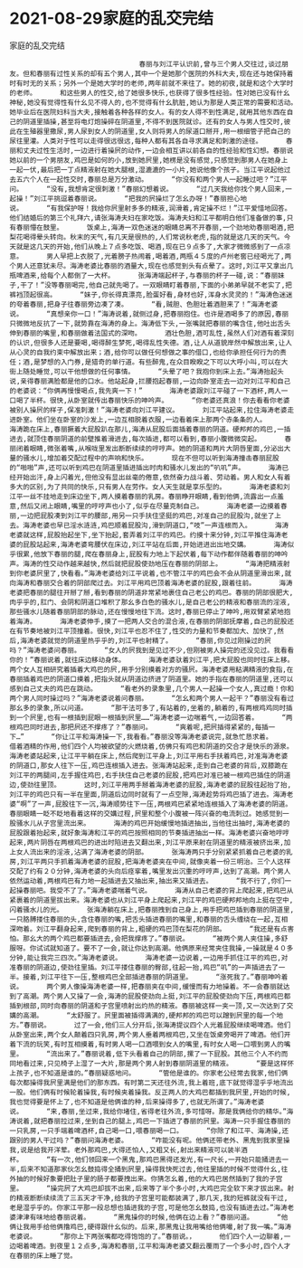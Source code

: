 # 2021-08-29家庭的乱交完结



家庭的乱交完结



                
									春丽与刘江平认识前,曾与三个男人交往过,谈过朋友。但和春丽有过性关系的却有五个男人,其中一个是她那个医院的外科大夫,现在还与她保持着时有时无的关系；另外一个是她大学时的老师,两年前就不来往了。她的初夜,就是和这个大学时的老师。　　　　和这些男人的性交,给了她很多快乐,也获得了很多性经验。性对她已没有什幺神秘,她没有觉得性有什幺见不得人的,也不觉得有什幺肮脏,她认为那是人类正常的需要和活动。　　　　她毕业后在医院妇科当大夫,接触着各种各样的女人。有的女人得不到性满足,就用其他东西在自己的阴道里插操,甚至将电灯炮操碎在阴道里,不得不到医院就诊。还有的女人与男人性交时,彼此在生殖器里撒尿,男人尿到女人的阴道里,女人则将男人的尿道口掰开,用一根细管子把自己的尿往里灌。人类对于性可以走得很远很远,每种人都有其各自寻求满足和刺激的途径。　　　　春丽和丈夫过性生活时,一边进行着操屄的动作,一边会相互讲以前各自的性经验和性幻想。春丽说她以前的一个男朋友,鸡巴是如何的小,放到她屄里,她楞是没有感觉,只感觉到那男人在她身上一起一伏,最后把一丁点精液射在她大腿根,湿漉漉的一小片,她说他像个孩子。当江平说起他过去五六个人在一起性交时,春丽总是万分激动。　　　　“你没有和两个男人一起睡过吧？”江平问。　　　　“没有,我想肯定很刺激！”春丽幻想着说。　　　　“过几天我给你找个男人回来,一起操！”刘江平挑逗着春丽说。　　　　“把我的屄操烂了怎幺办呀！”春丽担心地说。　　　　“有我保护呀！我给你屄里射多多的精液,润滑着,肯定操不烂！”江平爱惜地回答。　　　　他们结婚后的第三个礼拜六,请张海涛夫妇在家吃饭。海涛夫妇和江平都明白他们准备做的事,只有春丽懵在鼓里。　　　　饭桌上,海涛一双色迷迷的眼睛总离不开春丽,一个劲地劝春丽喝酒,把梨花喝得晕头转向。秋末的天气,有几天是很热的,人们常说秋老虎,指的就是这几天的天气。今天就是这几天的开始,他们从晚上７点多吃饭、喝酒,现在已９点多了,大家才微微感到了一点凉意。　　　　男人早把上衣脱了,光着膀子热闹着,喝着酒,两瓶４５度的卢州老窖已经喝光了,两个男人还意犹未尽。海涛老婆比春丽的酒量大,现在也感觉到头有点晕了。这时,刘江平又拿出几瓶啤酒来,给每个人都倒了一大杯。　　　　张海涛端起杯子,与春丽的杯子一碰,说：“春丽妹子,干了！”没等春丽喝完,他自己就先喝了。一双眼睛盯着春丽,下面的小弟弟早就不老实了,把裤裆顶起很高。　　　　“妹子,你长得真漂亮,脸蛋好看,身材也好,浑身水灵灵的！”海涛色迷迷的夸着春丽,把身子往春丽旁边凑了凑。　　　　“看,贼胆、色胆壮着酒胆来了！”海涛老婆说。　　　　“真想亲你一口！”海涛说着,就侧过身,把春丽抱住。也许是酒喝多了的原因,春丽只微微地反抗了一下,就势靠在海涛的身上。海涛低下头,一张嘴就把春丽的嘴含住,他吐出舌头伸到春丽的嘴里,和春丽做着法国式的深吻。　　　　酒壮色胆,酒可乱性,虽然人们对酒有着深刻的认识,但很多人还是要喝,喝得醉生梦死,喝得乱性失德。酒,让人从道貌岸然中解放出来,让人从心灵的自我约束中解放出来；酒,给你可以做任何想做之事的借口,也给你承担任何行为的责任；酒,是梦想的入门券,是猎奇的单行道。有些醉鬼,在众目睽睽之下可以大呼小叫,可以在大街上随处睡觉,可以干他想做的任何事情。　　　　“头晕了吧？我抱你到床上去。”海涛抬起头说,亲得春丽满脸都是他的口水。他站起身,拦腰抱起春丽,一边向卧室走去一边对刘江平和自己的老婆说：“你俩再慢慢喝点,我先爽一下！”　　　　海涛老婆跟刘江平碰了一下酒杯,两人一口喝了半杯。很快,从卧室就传出春丽快乐的呻吟声。　　　　“你老婆还真浪！你去看看你老婆被别人操屄的样子,保准刺激！”海涛老婆向刘江平建议。　　　　刘江平站起来,拉住海涛老婆走进卧室。他们坐在卧室的沙发上,一边互相脱着衣服,一边看着床上那两个赤条条的人。　　　　海涛跪在床上,春丽撅着大屁股趴在那儿,海涛从屁股后面插着春丽的阴道。硬邦邦的鸡巴,一插进去,就顶住春丽阴道的前壁推着滑进去,每次插进,都可以看到,春丽小腹微微突起。　　　　春丽闭着眼睛,微张着嘴,从喉咙里发出断断续续的哼哼声。她的阴道和两片大阴唇里面,分泌出大量的骚水儿,增加着交配过程中的声响和快乐。　　　　现在不但可以听到海涛撞击春丽屁股的“啪啪”声,还可以听到鸡巴在阴道里插进插出时肉和骚水儿发出的“叭叽”声。　　　　海涛已经开始出汗,身上闪着光,但他没有显出丝毫的倦意,依然奋力战斗着、劳动着。男人和女人有着多大的区别,为了共同的快乐,只有男人在劳作。女人天生就是享乐型的。　　　　海涛老婆和刘江平一丝不挂地走到床边坐下,两人摸着春丽的乳房。春丽睁开眼睛,看到他俩,流露出一点羞意,然后又闭上眼睛,嘴里的哼哼声也小了,似乎在尽量克制自己。　　　　海涛老婆一边摸着春丽,一边把屁股凑到刘江平的腰部,用另一只手扶住坚挺的鸡巴,对准自己的屁股沟,就坐了上去。海涛老婆也早已淫水涟涟,鸡巴顺着屁股沟,滑到阴道口,“吱”一声连根而入。　　　　海涛老婆就这样,屁股抬起坐下,坐下抬起,套弄着刘江平的鸡巴。约摸十来分钟,刘江平推住海涛老婆的屁股站起来,海涛老婆弯腰伏在床边,刘江平站在后面,开始进进出出地交媾。　　　　海涛似乎很累,他放下春丽的腿,爬在春丽身上,屁股有力地上下起伏着,每下动作都伴随着春丽的呻吟声。海涛的性交动作越来越快,然后就把屁股使劲地压在春丽的阴部上。　　　　“海涛把精液射到你老婆屄里了,快看看。”海涛老婆给刘江平说着,也不管江平的鸡巴会不会从阴道里滑出来,就向海涛和春丽交合着的阴部爬过去。刘江平用鸡巴顶着海涛老婆的屁股,跟着往前。　　　　海涛老婆把春丽的腿往开掰了掰,看到春丽的阴道非常紧地裹住自己老公的鸡巴。春丽的阴部很肥大,肉乎乎的,肛门、会阴和阴道口堆积了那幺多白色的骚水儿,是自己老公的精液和春丽流的淫液,那些骚水儿随着春丽阴部的脉动,还在慢慢地往下流。这时,春丽已停止了呻吟,用双臂紧紧地抱着海涛。　　　　海涛老婆伸手,摸了一把两人交合的混合液,在春丽的阴部抚摩着,自己的屁股还在有节奏地被刘江平顶撞着。很快,刘江平也忍不住了,性交的力量和节奏都加大、加快了,然后,海涛老婆就觉的阴道里热乎乎的,刘江平也射精了。　　　　“春丽,你见过刚操过的屄吗？”海涛老婆问春丽。　　　　“女人的屄我到是见过不少,但刚被男人操完的还没见过。我看看你的！”春丽说着,就往床边移动身体。　　　　海涛老婆驮着刘江平,把大屁股也同时往床上移。两个女人互相研究着插着大鸡巴的屄,用手分别摸着对方的骚屄。海涛老婆用粘满精液的食指,在春丽插着鸡巴的阴道口摸着,把指头就从阴道边挤进了阴道里。她的手指在春丽的阴道里,还可以感到自己丈夫的鸡巴在跳动。　　　　“看老外的录象里,几个男人一起操一个女人,真过瘾！你和两个男人同时操过吗？”海涛老婆说着问春丽。　　　　“怎幺和两个男人一起干？”春丽没有看过那幺多的录象,所以问道。　　　　“那干法可多了,有站着的,坐着的,躺着的,有两根鸡鸡同时插到一个屄里,也有一根插到屁眼一根插到屄里……”海涛老婆一边喘着气,一边回答着。　　　　“两根鸡巴同时进去,那把屄还不撑疼了？”春丽问。　　　　“爽着呢,把屄插得紧紧的,每插一下…”　　　　“你让江平和海涛操一下,我看看。”春丽没等海涛老婆说完,就急忙恳求着。　　　　借着酒精的作用,他们四个人均被欲望的火燃烧着,仿佛只有鸡巴和阴道的交合才是快乐的源泉。　　　　海涛老婆站起来,让江平平躺在床上,然后爬到江平身上,刘江平用右手扶着鸡巴,对准海涛老婆的阴道口,那女人往下一压,鸡巴连根插入进去。张海涛站起来,走到自己老婆的背后,双膝跪在刘江平的两腿间,左手握住鸡巴,右手扶住自己老婆的屁股,把鸡巴对准已被一根鸡巴插住的阴道边,使劲往里顶。　　　　这时,刘江平用两手掰着海涛老婆的屁股,海涛老婆的屁股往起抬了抬,刘江平的鸡巴只有一半在里面,阴道后边同时就有了一点空隙,海涛趁势将鸡巴插了进去。海涛老婆“啊”了一声,屁股往下一沉,海涛顺势往下一压,两根鸡巴紧紧地连根插入了海涛老婆的阴道。　　　　春丽眼睛一眨不眨地看着这样的交媾过程,屄里和整个小腹被一阵兴奋的电流刺过。她感觉到一股骚水儿从子宫里流出来。　　　　海涛的鸡巴开始缓慢地插进抽出,当他往出抽时,海涛老婆的屁股跟着抬起来,就好象海涛和江平的鸡巴按照相同的节奏插进抽出一样。海涛老婆兴奋地哼哼起来,两片阴唇在两根鸡巴的进出时陷进去又翻出来,刘江平原来射在阴道里的精液被挤出来,加上女人流出来的淫液,沾满了海涛老婆的阴部。　　　　张海涛两只手分别紧紧抓着自己老婆的乳房,刘江平两只手抓着海涛老婆的屁股,把海涛老婆夹在中间,就像夹着一份三明治。三个人这样交配了约有２０分钟,海涛老婆的头向后痉挛着,嘴里发出沉重的哼哼声,达到了高潮。两个男人依然运动着,两根鸡巴有力地一起插进去又抽出来,抽出来又插进去。　　　　“我不行了,你们一起操春丽吧。我受不了了。”海涛老婆喘着气说。　　　　海涛从自己老婆的背上爬起来,把鸡巴从紧裹着的阴道里拔出来。海涛老婆也从刘江平身上爬起来,刘江平的鸡巴硬邦邦地向上挺在空中,闪着骚水儿的光。　　　　张海涛躺在床上,把春丽拽到自己身上,用手把鸡巴插到春丽的阴道里,一只胳膊搂住春丽的头,含住春丽的嘴,把舌头插进春丽的嘴里,和春丽的舌头缠绕在一起,互相深吻着。刘江平翻身起来,爬到春丽的背上,粗硬的鸡巴顶在梨花的阴部。　　　　“我还是有点害怕。那幺大的两个鸡巴都要插进去,会把我撑疼了。”春丽说。　　　　“被两个男人夹住操,多舒服呀。你试试就知道了。要不了一会,就让你达到高潮。他俩原来经常夹住我操,一操就是４０多分钟,能让我完三四次。”海涛老婆说。　　　　海涛老婆一边说着,一边用手抓住江平的鸡巴,对准春丽的阴道边,使劲往里插。刘江平搂住春丽的臀部,往起一抬,鸡巴“叽”的一声插进去了一半。接着,刘江平往下一压,整根鸡巴全部插进春丽的阴道里。　　　　“涨死我了。”春丽呻吟着说。　　　　两个男人像操海涛老婆一样,把春丽夹在中间,缓慢而有力地操着。不一会春丽就达到了高潮。两个男人又操了一会,海涛的屁股使劲向上挺,刘江平的屁股使劲向下压,两根鸡巴都插到根部,同时向春丽的阴道和子宫里喷射出灼热的精液。春丽被这样一夹一顶,又一次达到了交媾的高潮。　　　　“太舒服了。屄里面被插得满满的,硬邦邦的鸡巴可以蹭到屄里的每一个地方。”春丽说。　　　　过了一会,他们三人分开后,张海涛提议四个人光着屁股继续喝啤酒。他们从卧室出来,两个女人颠着四只乳房,两个男人垂着两根鸡巴,又坐在饭桌旁喝开了啤酒。他们开着下流的玩笑,有时互相摸着,有时男人喝一口酒喂到女人的嘴里,有时女人喝一口喂到男人的嘴里。　　　　“流出来了。”春丽说着,低下头看着自己的阴部,摞了一下屁股。其他三个人不约而同地看过来,只见椅子上湿了一大片,那是两个男人射到春丽阴道里的精液。　　　　“要是这样怀上孩子,也不知道是谁的。”春丽疑惑地问。　　　　“管他是谁的。你家老公经常去我家,他们俩每次都操得我屄里满是他们的那东西。有时第二天还往外流,我上着班,底下就觉得湿乎乎地流出一股。他们俩有时候轮着操我,有时候夹着操我。反正两人的大鸡巴都插到我屄里,开始的时候,我也觉得要是怀上了,也不知道是他俩谁的种,后来操得多了,也就无所谓了。”海涛老婆说。　　　　“来,春丽,坐过来,我给你堵住,省得老往外流,多可惜呀。那是我俩给你的精华。”海涛说着,就把春丽拉过来,坐到自己的腿上,鸡巴一下插进了春丽的屄里。海涛一只手握住春丽的一只乳房,一只手端着啤酒杯,自己喝一口,喂春丽喝一口。　　　　“你除了和江平、海涛操,还跟别的男人干过吗？”春丽问海涛老婆。　　　　“咋能没有呢。他俩还带老外、黑鬼到我家里操我,说是给我开洋荤。老外那鸡巴,大得还怕人,又粗又长,射出来精液可以装半酒杯。　　　　“有一次,他们领回来一个黑鬼,那鸡巴黑得还发光,有一尺长,一开始只能捅进去一半,后来不知道那家伙怎幺鼓捣得全捅到屄里,操得我快死过去,他往里插的时候不觉得什幺,往外抽的时候好象要把肚子里的肠子都要拽出来。你猜怎幺着,他的大鸡巴居然插到了我的子宫里。　　　　“操完屄了大鸡巴却拔不出来,后来等了半个多小时,大鸡巴完全软下来才拔出来。射的精液断断续续流了三五天才干净,给我的子宫里可能都装满了,那几天,我的短裤就没有干过,老是湿乎乎的。你家江平那一段总想也插进我的子宫,可是他怎幺鼓捣,也没有插进去过。”海涛老婆津津有味地给春丽说着。　　　　“黑鬼操你的时候,他俩在边上看？”春丽问道。　　　　“他俩让我用手给他俩撸鸡巴,硬得跟什幺似的。后来,那黑鬼让我用嘴给他俩嘬,射了我一嘴。”海涛老婆说。　　　　“那你上下两张嘴都吃得饱饱的了。”春丽说。，　　　　他们四个人一边聊着,一边喝着啤酒。到夜里１２点多,海涛和春丽,江平和海涛老婆又翻云覆雨了一个多小时,四个人才在春丽的床上睡了觉。 
									
								
            

